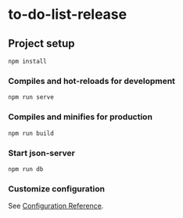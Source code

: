 # to-do-list-release

## Project setup
```
npm install
```

### Compiles and hot-reloads for development
```
npm run serve
```

### Compiles and minifies for production
```
npm run build
```

### Start json-server
```
npm run db
```

### Customize configuration
See [Configuration Reference](https://cli.vuejs.org/config/).
